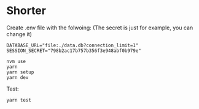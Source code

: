 # Shorter

Create .env file with the folwoing:
(The secret is just for example, you can change it)

```
DATABASE_URL="file:./data.db?connection_limit=1"
SESSION_SECRET="798b2ac17b757b356f3e948abf0b979e"
```

```
nvm use
yarn
yarn setup
yarn dev
```

Test:
```
yarn test
```
